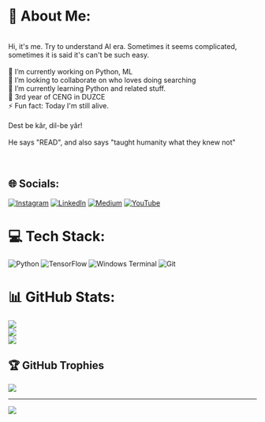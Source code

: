 # 💫 About Me:
<br>Hi, it's me. Try to understand AI era. Sometimes it seems complicated, sometimes it is said it's can't be such easy.<br><br>🔭 I’m currently working on Python, ML<br>👯 I’m looking to collaborate on who loves doing searching<br>🌱 I’m currently learning Python and related stuff.<br>💬 3rd year of CENG in DUZCE<br>⚡ Fun fact: Today I'm still alive.<br><br>Dest be kâr, dil-be yâr!<br><br>He says "READ", and also says "taught humanity what they knew not"<br><br><br>


## 🌐 Socials:
[![Instagram](https://img.shields.io/badge/Instagram-%23E4405F.svg?logo=Instagram&logoColor=white)](https://instagram.com/umut.agrmn) [![LinkedIn](https://img.shields.io/badge/LinkedIn-%230077B5.svg?logo=linkedin&logoColor=white)](https://linkedin.com/in/www.linkedin.com/in/umut-ağrıman) [![Medium](https://img.shields.io/badge/Medium-12100E?logo=medium&logoColor=white)](https://medium.com/@kazloo) [![YouTube](https://img.shields.io/badge/YouTube-%23FF0000.svg?logo=YouTube&logoColor=white)](https://youtube.com/@bmumut) 

# 💻 Tech Stack:
![Python](https://img.shields.io/badge/python-3670A0?style=flat&logo=python&logoColor=ffdd54) ![TensorFlow](https://img.shields.io/badge/TensorFlow-%23FF6F00.svg?style=flat&logo=TensorFlow&logoColor=white) ![Windows Terminal](https://img.shields.io/badge/Windows%20Terminal-%234D4D4D.svg?style=flat&logo=windows-terminal&logoColor=white) ![Git](https://img.shields.io/badge/git-%23F05033.svg?style=flat&logo=git&logoColor=white)
# 📊 GitHub Stats:
![](https://github-readme-stats.vercel.app/api?username=UmuT5513&theme=gruvbox_light&hide_border=true&include_all_commits=true&count_private=true)<br/>
![](https://nirzak-streak-stats.vercel.app/?user=UmuT5513&theme=gruvbox_light&hide_border=true)<br/>
![](https://github-readme-stats.vercel.app/api/top-langs/?username=UmuT5513&theme=gruvbox_light&hide_border=true&include_all_commits=true&count_private=true&layout=compact)

## 🏆 GitHub Trophies
![](https://github-profile-trophy.vercel.app/?username=UmuT5513&theme=calm_pink&no-frame=true&no-bg=false&margin-w=4)

---
[![](https://visitcount.itsvg.in/api?id=UmuT5513&icon=0&color=0)](https://visitcount.itsvg.in)

<!-- Proudly created with GPRM ( https://gprm.itsvg.in ) -->
